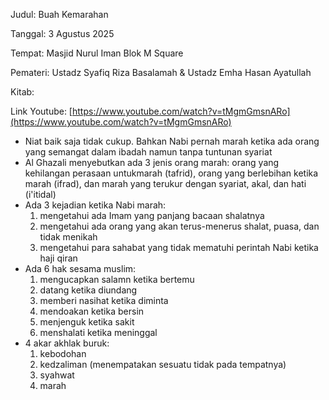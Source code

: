 Judul: Buah Kemarahan

Tanggal: 3 Agustus 2025

Tempat: Masjid Nurul Iman Blok M Square

Pemateri: Ustadz Syafiq Riza Basalamah & Ustadz Emha Hasan Ayatullah

Kitab: 

Link Youtube: [https://www.youtube.com/watch?v=tMgmGmsnARo](https://www.youtube.com/watch?v=tMgmGmsnARo)

- Niat baik saja tidak cukup. Bahkan Nabi pernah marah ketika
ada orang yang semangat dalam ibadah namun tanpa tuntunan syariat
- Al Ghazali menyebutkan ada 3 jenis orang marah: orang yang kehilangan
perasaan untukmarah (tafrid), orang yang berlebihan ketika marah (ifrad),
dan marah yang terukur dengan syariat, akal, dan hati (i'itidal)
- Ada 3 kejadian ketika Nabi marah: 
    1. mengetahui ada Imam yang panjang bacaan shalatnya
    2. mengetahui ada orang yang akan terus-menerus shalat, puasa, dan tidak menikah
    3. mengetahui para sahabat yang tidak mematuhi perintah Nabi ketika haji qiran
- Ada 6 hak sesama muslim:
    1. mengucapkan salamn ketika bertemu
    2. datang ketika diundang
    3. memberi nasihat ketika diminta
    4. mendoakan ketika bersin
    5. menjenguk ketika sakit
    6. menshalati ketika meninggal
- 4 akar akhlak buruk:
    1. kebodohan
    2. kedzaliman (menempatakan sesuatu tidak pada tempatnya)
    3. syahwat
    4. marah
